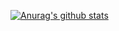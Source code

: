  [![Anurag's github stats](https://github-readme-stats.vercel.app/api?username=im-not-developer)](https://github.com/anuraghazra/github-readme-stats)

<!---
im-not-developer/im-not-developer is a ✨ special ✨ repository because its `README.md` (this file) appears on your GitHub profile.
You can click the Preview link to take a look at your changes.
--->

<!---
im-not-developer/im-not-developer is a ✨ special ✨ repository because its `README.md` (this file) appears on your GitHub profile.
You can click the Preview link to take a look at your changes.
--->

